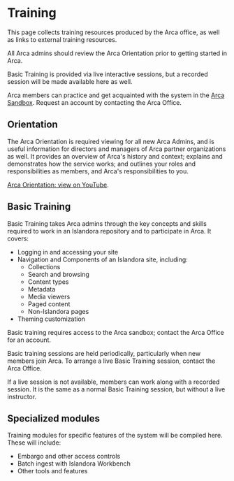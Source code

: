 # Training

This page collects training resources produced by the Arca office, as well as links to external training resources.

All Arca admins should review the Arca Orientation prior to getting started in Arca.

Basic Training is provided via live interactive sessions, but a recorded session will be made available here as well.

Arca members can practice and get acquainted with the system in the [Arca Sandbox](https://bceln.i8.dgicloud.com/). Request an account by contacting the Arca Office.

## Orientation

The Arca Orientation is required viewing for all new Arca Admins, and is useful information for directors and managers of Arca partner organizations as well. It provides an overview of Arca's history and context; explains and demonstrates how the service works; and outlines your roles and responsibilities as members, and Arca's responsibilities to you.

[Arca Orientation: view on YouTube](https://youtu.be/RtdjZZMl5pE?si=HzqkV23uO2nUR8Z1).

## Basic Training

Basic Training takes Arca admins through the key concepts and skills required to work in an Islandora repository and to participate in Arca. It covers:

* Logging in and accessing your site
* Navigation and Components of an Islandora site, including:
    * Collections
    * Search and browsing
    * Content types
    * Metadata
    * Media viewers
    * Paged content
    * Non-Islandora pages
* Theming customization

Basic training requires access to the Arca sandbox; contact the Arca Office for an account.

Basic training sessions are held periodically, particularly when new members join Arca. To arrange a live Basic Training session, contact the Arca Office.

If a live session is not available, members can work along with a recorded session. It is the same as a normal Basic Training session, but without a live instructor.

## Specialized modules

Training modules for specific features of the system will be compiled here. These will include:

* Embargo and other access controls
* Batch ingest with Islandora Workbench
* Other tools and features